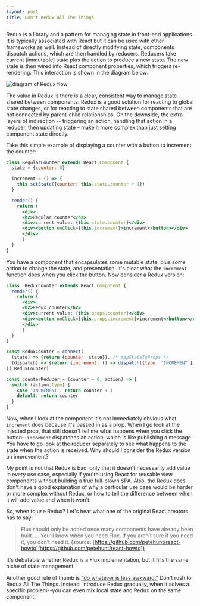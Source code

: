 ```yaml
---
layout: post
title: Don't Redux All The Things
---
```


Redux is a library and a pattern for managing state in front-end applications.  It is typically associated with React but it can be used with other frameworks as well.
Instead of directly modifying state, components dispatch actions, which are then handled by reducers.  Reducers take current (immutable) state plus the action to produce a new state.  The new state is then wired into React component properties, which triggers re-rendering.  This interaction is shown in the diagram below:

![diagram of Redux flow](https://cdn-images-1.medium.com/max/800/1*MKL1Im4ElgB38_MsubiMjw.png)

The value in Redux is there is a clear, consistent way to manage state shared between components.  Redux is a good solution for reacting to global state changes, or for reacting to state shared between components that are not connected by parent-child relationships.  On the downside, the extra layers of indirection -- triggering an action, handling that action in a reducer, then updating state – make it more complex than just setting component state directly.  

Take this simple example of displaying a counter with a button to increment the counter:

```jsx
class RegularCounter extends React.Component {
  state = {counter: 0}

  increment = () => {
    this.setState({counter: this.state.counter + 1})
  }

  render() {
    return (
      <div>
      <h2>Regular counter</h2>
      <div>current value: {this.state.counter}</div>
      <div><button onClick={this.increment}>increment</button></div>  
      </div>
      )
  }
}
```

You have a component that encapsulates some mutable state, plus some action to change the state, and presentation.  It's clear what the `increment` function does when you click the 
button.  Now consider a Redux version:

```jsx
class _ReduxCounter extends React.Component {
  render() {
    return (
      <div>
      <h2>Redux counter</h2>
      <div>current value: {this.props.counter}</div>
      <div><button onClick={this.props.increment}>increment</button></div>  
      </div>
      )
  } 
}

const ReduxCounter = connect(
  (state) => {return {counter: state}}, /* mapStateToProps */ 
  (dispatch) => {return {increment: () => dispatch({type: 'INCREMENT'})}} /*mapDispatchToProps*/
)(_ReduxCounter)

const counterReducer = (counter = 0, action) => {
  switch (action.type) {
    case 'INCREMENT': return counter + 1
    default: return counter
  }
}
```

Now, when I look at the component it's not immediately obvious what `increment` does because it's passed in as a prop.  When I go look at the injected prop, 
that still doesn't tell me what happens when you click the button--`increment` dispatches an action, which is like publishing a message.  You have to go look at the reducer separately
to see what happens to the state when the action is received.  Why should I consider the Redux version an improvement?

My point is not that Redux is bad, only that it doesn't necessarily add value in every use case, especially if you're using React for reusable view components without
building a true full-blown SPA.  Also, the Redux docs don't have a good explanation of why a particular use case would be harder or more complex without Redux, or how to tell the difference between when it will add value and when it won't.

So, when to use Redux?  Let's hear what one of the original React creators has to say:

> Flux should only be added once many components have already been built. ... You’ll know when you need Flux. If you aren’t sure if you need it, you don’t need it.
> (source: [https://github.com/petehunt/react-howto](https://github.com/petehunt/react-howto))

It's debatable whether Redux is a Flux implementation, but it fills the same niche of state management.  

Another good rule of thumb is ["do whatever is less awkward."](https://github.com/reactjs/redux/issues/1287)  Don't rush to Redux All The
 Things.  Instead, introduce Redux gradually, when it solves a specific problem--you can even mix local state and Redux on the same component.
